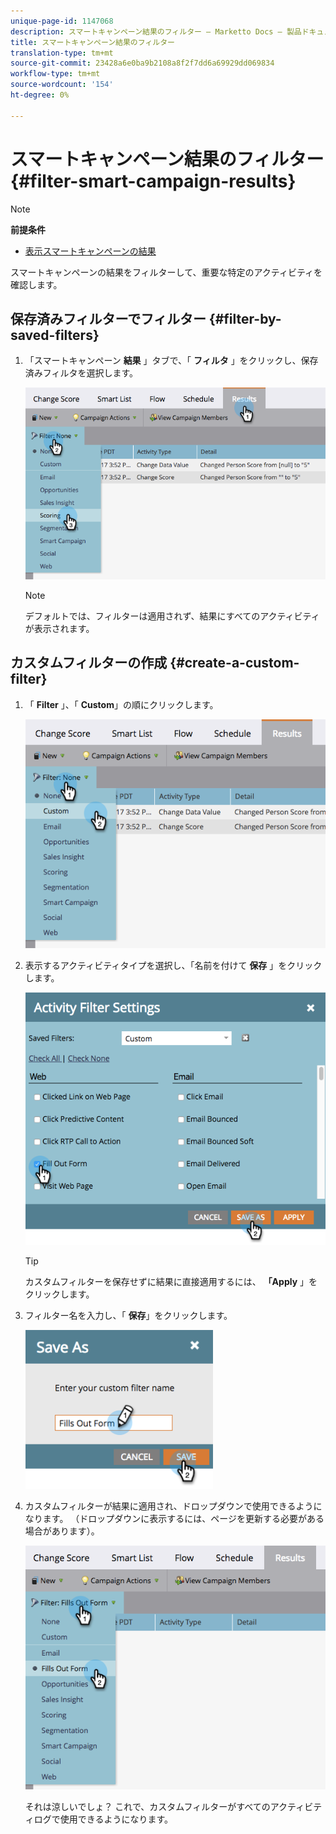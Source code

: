 ```yaml
---
unique-page-id: 1147068
description: スマートキャンペーン結果のフィルター — Marketto Docs — 製品ドキュメント
title: スマートキャンペーン結果のフィルター
translation-type: tm+mt
source-git-commit: 23428a6e0ba9b2108a8f2f7dd6a69929dd069834
workflow-type: tm+mt
source-wordcount: '154'
ht-degree: 0%

---
```



# スマートキャンペーン結果のフィルター {#filter-smart-campaign-results}

>[!NOTE]
>
>**前提条件**
>
>* [表示スマートキャンペーンの結果](view-smart-campaign-results.md)

>



スマートキャンペーンの結果をフィルターして、重要な特定のアクティビティを確認します。

## 保存済みフィルターでフィルター {#filter-by-saved-filters}

1. 「スマートキャンペーン **結果** 」タブで、「 **フィルタ** 」をクリックし、保存済みフィルタを選択します。

   ![](assets/resultsfilter-hands.png)

   >[!NOTE]
   >
   >デフォルトでは、フィルターは適用されず、結果にすべてのアクティビティが表示されます。

## カスタムフィルターの作成 {#create-a-custom-filter}

1. 「 **Filter** 」、「 **Custom**」の順にクリックします。

   ![](assets/filterscustom-hands.png)

1. 表示するアクティビティタイプを選択し、「名前を付けて **保存** 」をクリックします。

   ![](assets/activityfiltersettings-hands.png)

   >[!TIP]
   >
   >カスタムフィルターを保存せずに結果に直接適用するには、 **「Apply** 」をクリックします。

1. フィルター名を入力し、「 **保存**」をクリックします。

   ![](assets/saveasfilter-hands.png)

1. カスタムフィルターが結果に適用され、ドロップダウンで使用できるようになります。 （ドロップダウンに表示するには、ページを更新する必要がある場合があります）。

   ![](assets/customfilter-hands.png)

   それは涼しいでしょ？ これで、カスタムフィルターがすべてのアクティビティログで使用できるようになります。


